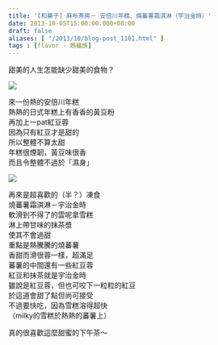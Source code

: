 ```yaml
---
title: '[和菓子] 麻布茶房－ 安倍川年糕、燒蕃薯霜淇淋（宇治金時）'
date: 2013-10-05T15:00:00.000+08:00
draft: false
aliases: [ "/2013/10/blog-post_1101.html" ]
tags : [flavor - 螞蟻族]
---
```


甜美的人生怎能缺少甜美的食物？  

![](/images/azabusabo.jpg)

來一份熱的安倍川年糕  
熱熱的日式年糕上有香香的黃豆粉   
再加上一pat紅豆蓉  
因為只有紅豆才是甜的  
所以整體不算太甜  
年糕很煙韌，黃豆味很香  
而且令整體不過於「濕身」  
  
  

![](/images/azabusabo1.jpg)

再來是超喜歡的（半？）凍食  
燒蕃薯霜淇淋－宇治金時   
軟滑到不得了的雲呢拿雪糕  
淋上帶甘味的抹茶漿  
使其不會過甜   
重點是熱騰騰的燒蕃薯  
香甜而滑很蓉一樣，超滿足   
蕃薯的中間還有一些紅豆蓉  
紅豆和抹茶就是宇治金時   
雖說是紅豆蓉，但也可咬下一粒粒的紅豆  
於這道會甜了點但尚可接受    
不過要快吃，因為雪糕溶得超快  
（milky的雪糕於熱熱的蕃薯上）  
  
  
  
真的很喜歡這麼甜蜜的下午茶～
